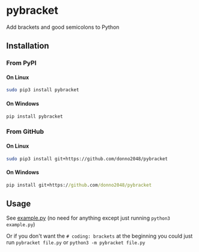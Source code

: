 # pybracket

Add brackets and good semicolons to Python

## Installation

### From PyPI

#### On Linux

```sh
sudo pip3 install pybracket
```

#### On Windows

```bat
pip install pybracket
```

### From GitHub

#### On Linux

```sh
sudo pip3 install git+https://github.com/donno2048/pybracket
```

#### On Windows

```bat
pip install git+https://github.com/donno2048/pybracket
```

## Usage

See [example.py](https://github.com/donno2048/pybracket/blob/master/example.py) (no need for anything except just running `python3 example.py`)

Or if you don't want the `# coding: brackets` at the beginning you could just run `pybracket file.py` or `python3 -m pybracket file.py`
